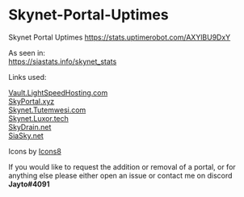 # Skynet-Portal-Uptimes
Skynet Portal Uptimes
https://stats.uptimerobot.com/AXYlBU9DxY

As seen in:   
https://siastats.info/skynet_stats

Links used:

[Vault.LightSpeedHosting.com](https://vault.lightspeedhosting.com/AACye4k2LuqnyHukYK20UgA_qMcBSOAF8hsbNeoGbat1Ow/?nocache=true)   
[SkyPortal.xyz](https://skyportal.xyz/AACye4k2LuqnyHukYK20UgA_qMcBSOAF8hsbNeoGbat1Ow/?nocache=true)   
[Skynet.Tutemwesi.com](https://skynet.tutemwesi.com/AACye4k2LuqnyHukYK20UgA_qMcBSOAF8hsbNeoGbat1Ow/?nocache=true)   
[Skynet.Luxor.tech](https://skynet.luxor.tech/AACye4k2LuqnyHukYK20UgA_qMcBSOAF8hsbNeoGbat1Ow/?nocache=true)   
[SkyDrain.net](https://skydrain.net/AACye4k2LuqnyHukYK20UgA_qMcBSOAF8hsbNeoGbat1Ow/?nocache=true)    
[SiaSky.net](https://siasky.net/AACye4k2LuqnyHukYK20UgA_qMcBSOAF8hsbNeoGbat1Ow/?nocache=true)    

Icons by [Icons8](https://icons8.com/)

If you would like to request the addition or removal of a portal, or for anything else please either open an issue or contact me on discord **Jayto#4091**
